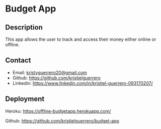 # Budget App

## Description

This app allows the user to track and access their money either online or offline.

## Contact

- Email: kristyguerrero20@gmail.com
- Github: https://github.com/kristielguerrero
- Linkedin: https://www.linkedin.com/in/kristiel-guerrero-093170207/

## Deployment

Heroku: https://offline-budgetapp.herokuapp.com/

Github: https://github.com/kristielguerrero/budget-app
